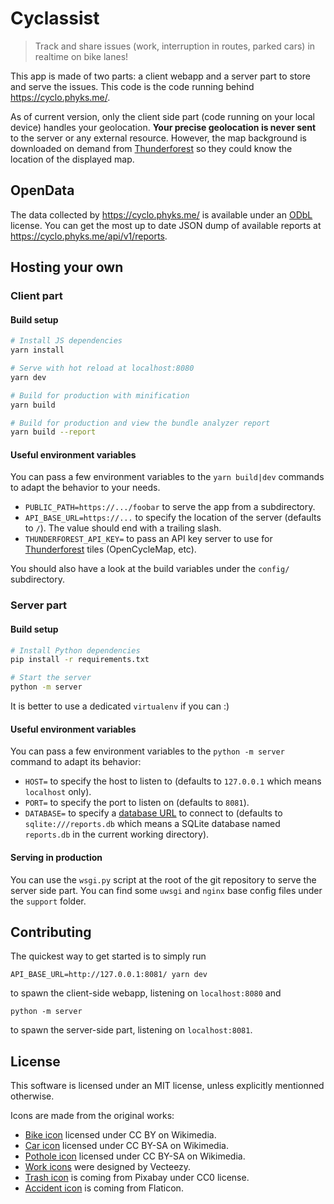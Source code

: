Cyclassist
==========

> Track and share issues (work, interruption in routes, parked cars) in
> realtime on bike lanes!

This app is made of two parts: a client webapp and a server part to store and
serve the issues. This code is the code running behind https://cyclo.phyks.me/.

As of current version, only the client side part (code running on your local
device) handles your geolocation. **Your precise geolocation is never sent**
to the server or any external resource. However, the map background is
downloaded on demand from [Thunderforest](http://thunderforest.com/) so they
could know the location of the displayed map.

## OpenData

The data collected by https://cyclo.phyks.me/ is available under an
[ODbL](https://opendatacommons.org/licenses/odbl/) license. You can get the
most up to date JSON dump of available reports at https://cyclo.phyks.me/api/v1/reports.

## Hosting your own

### Client part

#### Build setup

``` bash
# Install JS dependencies
yarn install

# Serve with hot reload at localhost:8080
yarn dev

# Build for production with minification
yarn build

# Build for production and view the bundle analyzer report
yarn build --report
```

#### Useful environment variables

You can pass a few environment variables to the `yarn build|dev` commands to
adapt the behavior to your needs.

* `PUBLIC_PATH=https://.../foobar` to serve the app from a subdirectory.
* `API_BASE_URL=https://...` to specify the location of the server (defaults
    to `/`). The value should end with a trailing slash.
* `THUNDERFOREST_API_KEY=` to pass an API key server to use for
    [Thunderforest](http://thunderforest.com/) tiles (OpenCycleMap, etc).

You should also have a look at the build variables under the `config/`
subdirectory.


### Server part

#### Build setup

``` bash
# Install Python dependencies
pip install -r requirements.txt

# Start the server
python -m server
```

It is better to use a dedicated `virtualenv` if you can :)

#### Useful environment variables

You can pass a few environment variables to the `python -m server` command to
adapt its behavior:

* `HOST=` to specify the host to listen to (defaults to `127.0.0.1` which
    means `localhost` only).
* `PORT=` to specify the port to listen on (defaults to `8081`).
* `DATABASE=` to specify a [database URL](http://docs.peewee-orm.com/en/latest/peewee/playhouse.html#db-url) to connect to (defaults to
    `sqlite:///reports.db` which means a SQLite database named `reports.db` in
    the current working directory).

#### Serving in production

You can use the `wsgi.py` script at the root of the git repository to serve
the server side part. You can find some `uwsgi` and `nginx` base config files
under the `support` folder.


## Contributing

The quickest way to get started is to simply run

```
API_BASE_URL=http://127.0.0.1:8081/ yarn dev
```

to spawn the client-side webapp, listening on `localhost:8080` and

```
python -m server
```

to spawn the server-side part, listening on `localhost:8081`.


## License

This software is licensed under an MIT license, unless explicitly mentionned
otherwise.

Icons are made from the original works:
* [Bike icon](https://commons.wikimedia.org/wiki/File:Ic_directions_bike_48px.svg)
    licensed under CC BY on Wikimedia.
* [Car icon](https://commons.wikimedia.org/wiki/File:Car_icon_top.svg)
    licensed under CC BY-SA on Wikimedia.
* [Pothole icon](https://commons.wikimedia.org/wiki/File:France_road_sign_A2a.svg)
    licensed under CC BY-SA on Wikimedia.
* [Work icons](https://www.vecteezy.com/vector-art/87351-road-traffic-cartoon-icons-vector)
    were designed by Vecteezy.
* [Trash icon](https://pixabay.com/en/trash-waste-trashcan-garbage-99257/) is
    coming from Pixabay under CC0 license.
* [Accident icon](https://www.flaticon.com/free-icon/car-running-over-a-bicycle_91680) is
    coming from Flaticon.
